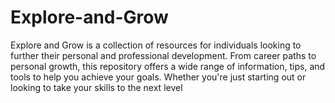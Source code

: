 # Explore-and-Grow
Explore and Grow is a collection of resources for individuals looking to further their personal and professional development. From career paths to personal growth, this repository offers a wide range of information, tips, and tools to help you achieve your goals. Whether you're just starting out or looking to take your skills to the next level
